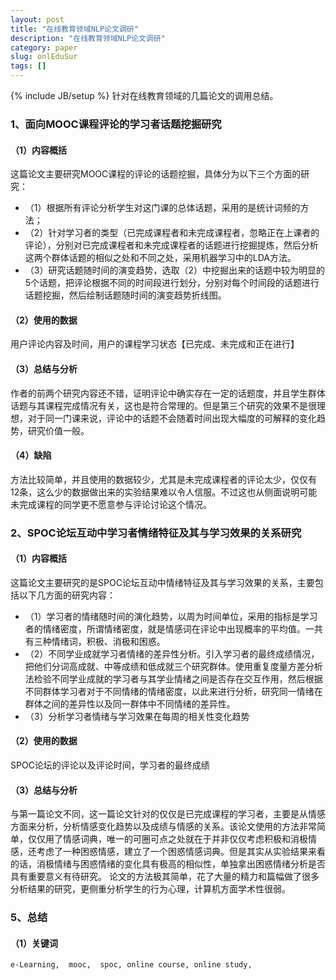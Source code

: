 ```yaml
---
layout: post
title: "在线教育领域NLP论文调研"
description: "在线教育领域NLP论文调研"
category: paper
slug: onlEduSur
tags: []
---
```

{% include JB/setup %}
针对在线教育领域的几篇论文的调用总结。

### 1、面向MOOC课程评论的学习者话题挖掘研究
#### （1）内容概括
这篇论文主要研究MOOC课程的评论的话题挖掘，具体分为以下三个方面的研究：
- （1）根据所有评论分析学生对这门课的总体话题，采用的是统计词频的方法；
- （2）针对学习者的类型（已完成课程者和未完成课程者，忽略正在上课者的评论），分别对已完成课程者和未完成课程者的话题进行挖掘提炼，然后分析这两个群体话题的相似之处和不同之处，采用机器学习中的LDA方法。
- （3）研究话题随时间的演变趋势，选取（2）中挖掘出来的话题中较为明显的5个话题，把评论根据不同的时间段进行划分，分别对每个时间段的话题进行话题挖掘，然后绘制话题随时间的演变趋势折线图。

#### （2）使用的数据
用户评论内容及时间，用户的课程学习状态【已完成、未完成和正在进行】

#### （3）总结与分析
作者的前两个研究内容还不错，证明评论中确实存在一定的话题度，并且学生群体话题与其课程完成情况有关，这也是符合常理的。但是第三个研究的效果不是很理想，对于同一门课来说，评论中的话题不会随着时间出现大幅度的可解释的变化趋势，研究价值一般。
#### （4）缺陷
方法比较简单，并且使用的数据较少，尤其是未完成课程者的评论太少，仅仅有12条，这么少的数据做出来的实验结果难以令人信服。不过这也从侧面说明可能未完成课程的同学更不愿意参与评论讨论这个情况。

### 2、SPOC论坛互动中学习者情绪特征及其与学习效果的关系研究
#### （1）内容概括
这篇论文主要研究的是SPOC论坛互动中情绪特征及其与学习效果的关系，主要包括以下几方面的研究内容：  
- （1）学习者的情绪随时间的演化趋势，以周为时间单位，采用的指标是学习者的情绪密度，所谓情绪密度，就是情感词在评论中出现概率的平均值。一共有三种情绪词，积极、消极和困惑。
- （2）不同学业成就学习者情绪的差异性分析。引入学习者的最终成绩情况，把他们分词高成就、中等成绩和低成就三个研究群体。使用重复度量方差分析法检验不同学业成就的学习者与其学业情绪之间是否存在交互作用，然后根据不同群体学习者对于不同情绪的情绪密度，以此来进行分析，研究同一情绪在群体之间的差异性以及同一群体中不同情绪的差异性。
- （3）分析学习者情绪与学习效果在每周的相关性变化趋势

#### （2）使用的数据
SPOC论坛的评论以及评论时间，学习者的最终成绩

#### （3）总结与分析
与第一篇论文不同，这一篇论文针对的仅仅是已完成课程的学习者，主要是从情感方面来分析，分析情感变化趋势以及成绩与情感的关系。该论文使用的方法非常简单，仅仅用了情感词典，唯一的可圈可点之处就在于并非仅仅考虑积极和消极情感，还考虑了一种困惑情感，建立了一个困惑情感词典。但是其实从实验结果来看的话，消极情绪与困惑情绪的变化具有极高的相似性，单独拿出困惑情绪分析是否具有重要意义有待研究。
论文的方法极其简单，花了大量的精力和篇幅做了很多分析结果的研究，更侧重分析学生的行为心理，计算机方面学术性很弱。


### 5、总结
#### （1）关键词
```
e-Learning,  mooc,  spoc, online course, online study,
```

